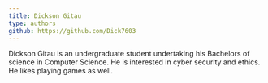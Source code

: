 ```yaml
---
title: Dickson Gitau
type: authors
github: https://github.com/Dick7603
---
```

Dickson Gitau is an undergraduate student undertaking his Bachelors of science in Computer Science. He is interested in cyber security and ethics. He likes playing games as well.

